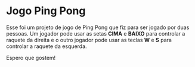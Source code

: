 <h1>Jogo Ping Pong</h1>

Esse foi um projeto de jogo de Ping Pong que fiz para ser jogado por duas pessoas. Um jogador pode usar as setas **CIMA** e **BAIXO** para controlar a raquete da direita e o outro jogador pode usar as teclas **W** e **S** para controlar a raquete da esquerda.  
  
Espero que gostem!
